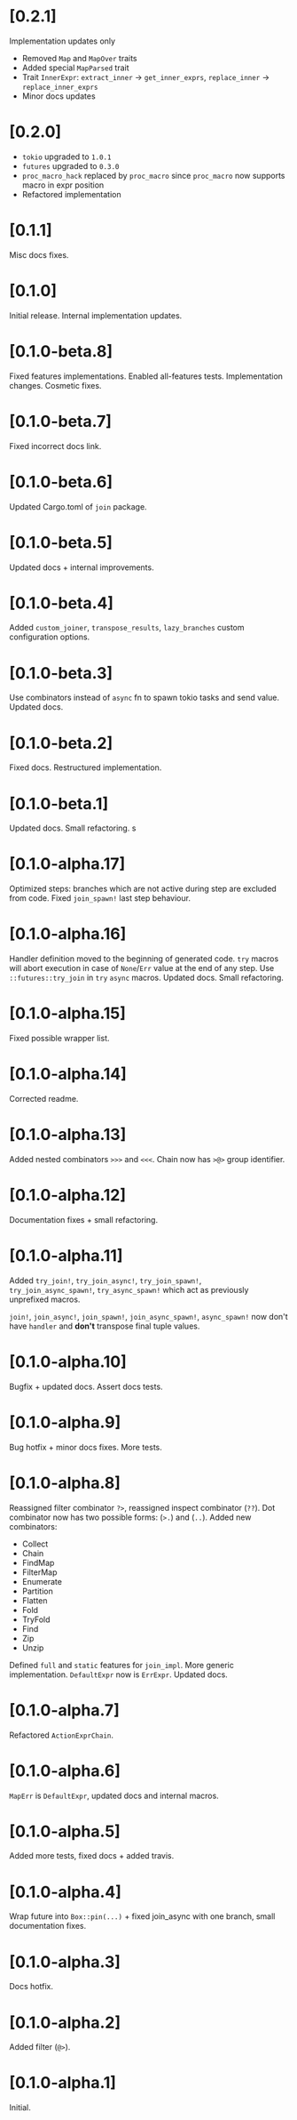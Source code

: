 # [0.2.1]

Implementation updates only

- Removed `Map` and `MapOver` traits
- Added special `MapParsed` trait
- Trait `InnerExpr`: `extract_inner` -> `get_inner_exprs`, `replace_inner` -> `replace_inner_exprs`
- Minor docs updates

# [0.2.0]

- `tokio` upgraded to `1.0.1`
- `futures` upgraded to `0.3.0`
- `proc_macro_hack` replaced by `proc_macro` since `proc_macro` now supports macro in expr position
- Refactored implementation

# [0.1.1]

Misc docs fixes.

# [0.1.0]

Initial release. Internal implementation updates.

# [0.1.0-beta.8]

Fixed features implementations. Enabled all-features tests. Implementation changes. Cosmetic fixes.

# [0.1.0-beta.7]

Fixed incorrect docs link.

# [0.1.0-beta.6]

Updated Cargo.toml of `join` package.

# [0.1.0-beta.5]

Updated docs + internal improvements.

# [0.1.0-beta.4]

Added `custom_joiner`, `transpose_results`, `lazy_branches` custom configuration options.

# [0.1.0-beta.3]

Use combinators instead of `async` fn to spawn tokio tasks and send value. Updated docs.

# [0.1.0-beta.2]

Fixed docs. Restructured implementation.

# [0.1.0-beta.1]

Updated docs. Small refactoring.
s
# [0.1.0-alpha.17]

Optimized steps: branches which are not active during step are excluded from code. Fixed `join_spawn!` last step behaviour. 

# [0.1.0-alpha.16]

Handler definition moved to the beginning of generated code. `try` macros will abort execution in case of `None`/`Err`  value at the end of any step. Use `::futures::try_join` in `try` `async` macros. Updated docs. Small refactoring.

# [0.1.0-alpha.15]

Fixed possible wrapper list.

# [0.1.0-alpha.14]

Corrected readme.

# [0.1.0-alpha.13]

Added nested combinators `>>>` and `<<<`. Chain now has `>@>` group identifier.

# [0.1.0-alpha.12]

Documentation fixes + small refactoring.

# [0.1.0-alpha.11]

Added `try_join!`, `try_join_async!`, `try_join_spawn!`, `try_join_async_spawn!`, `try_async_spawn!` which act as previously unprefixed macros. 

`join!`, `join_async!`, `join_spawn!`, `join_async_spawn!`, `async_spawn!` now don't have `handler` and **don't** transpose final tuple values.

# [0.1.0-alpha.10]

Bugfix + updated docs. Assert docs tests.

# [0.1.0-alpha.9]

Bug hotfix + minor docs fixes. More tests.

# [0.1.0-alpha.8]

Reassigned filter combinator `?>`, reassigned inspect combinator (`??`). Dot combinator now has two possible forms: (`>.`) and (`..`). Added new combinators:

- Collect
- Chain
- FindMap
- FilterMap
- Enumerate
- Partition
- Flatten
- Fold
- TryFold
- Find
- Zip
- Unzip

Defined `full` and `static` features for `join_impl`. More generic implementation. `DefaultExpr` now is `ErrExpr`. Updated docs.

# [0.1.0-alpha.7]

Refactored `ActionExprChain`.

# [0.1.0-alpha.6]

`MapErr` is `DefaultExpr`, updated docs and internal macros.

# [0.1.0-alpha.5]

Added more tests, fixed docs + added travis.

# [0.1.0-alpha.4]

Wrap future into `Box::pin(...)` + fixed join_async with one branch, small documentation fixes.

# [0.1.0-alpha.3]

Docs hotfix.

# [0.1.0-alpha.2] 

Added filter (`@>`).

# [0.1.0-alpha.1]

Initial.